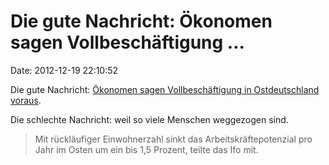 Die gute Nachricht: Ökonomen sagen Vollbeschäftigung \...
=========================================================

Date: 2012-12-19 22:10:52

Die gute Nachricht: [Ökonomen sagen Vollbeschäftigung in Ostdeutschland
voraus](http://www.welt.de/wirtschaft/article112129563/Oekonomen-rechnen-mit-Vollbeschaeftigung-im-Osten.html).

Die schlechte Nachricht: weil so viele Menschen weggezogen sind.

> Mit rückläufiger Einwohnerzahl sinkt das Arbeitskräftepotenzial pro
> Jahr im Osten um ein bis 1,5 Prozent, teilte das Ifo mit.
